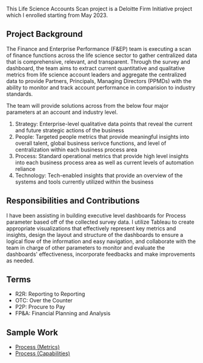 This Life Science Accounts Scan project is a Deloitte Firm Initiative project which I enrolled starting from May 2023. 

## Project Background
The Finance and Enterprise Performance (F&EP) team is executing a scan of finance functions across the life science sector to gather centralized data that is comprehensive, relevant, and transparent. Through the survey and dashboard, the team aims to extract current quantitative and qualitative metrics from life science account leaders and aggregate the centralized data to provide Partners, Principals, Managing Directors (PPMDs) with the ability to monitor and track account performance in comparision to industry standards.

The team will provide solutions across from the below four major parameters at an account and industry level. 

1. Strategy: Enterprise-level qualitative data points that reveal the current and future strategic actions of the business
2. People: Targeted people metrics that provide meaningful insights into overall talent, global business serivce functions, and level of centralization within each business process area
3. Process: Standard operational metrics that provide high level insights into each business process area as well as current levels of automation reliance
4. Technology: Tech-enabled insights that provide an overview of the systems and tools currently utilized within the business

## Responsibilities and Contributions
I have been assisting in building executive level dashboards for Process parameter based off of the collected survey data. I utilize Tableau to create appropriate visualizations that effectively represent key metrics and insights, design the layout and structure of the dashboards to ensure a logical flow of the information and easy navigation, and collaborate with the team in charge of other parameters to monitor and evaluate the dashboards' effectiveness, incorporate feedbacks and make improvements as needed.

## Terms
* R2R: Reporting to Reporting
* OTC: Over the Counter
* P2P: Procure to Pay
* FP&A: Financial Planning and Analysis

## Sample Work
* [Process (Metrics)](https://github.com/madelinezL/Project-Demos/blob/main/Life%20Science%20Accounts%20Scan/Sample%20Work%20(redacted)/Process%20(Capabilities).JPG)
* [Process (Capabilities)](https://github.com/madelinezL/Project-Demos/blob/main/Life%20Science%20Accounts%20Scan/Sample%20Work%20(redacted)/Process%20(Capabilities).JPG)
